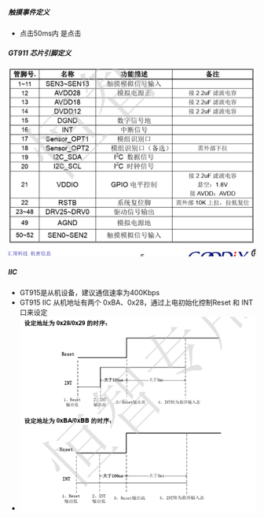 ##### 触摸事件定义

- 点击50ms内 是点击





##### GT911 芯片引脚定义



![1571726482345](电容触摸GT915.assets/1571726482345.png)



##### IIC

- GT915是从机设备，建议通信速率为400Kbps
- GT915 IIC 从机地址有两个 0xBA、0x28，通过上电初始化控制Reset 和 INT 口来设定
- ![1571726997881](电容触摸GT915.assets/1571726997881.png)

